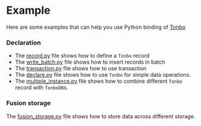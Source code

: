 # Example

Here are some examples that can help you use Python binding of [Tonbo](https://github.com/tonbo-io/tonbo)

### Declaration

- The [record.py](record.py) file shows how to define a `Tonbo` record
- The [write_batch.py](write_batch.py) file shows how to insert records in batch
- The [transaction.py](transaction.py) file shows how to use transaction
- The [declare.py](declare.py) file shows how to use `Tonbo` for simple data operations.
- The [multiple_instance.py](multiple_instance.py) file shows how to combine different `Tonbo` record with `TonboDB`s.

### Fusion storage

The [fusion_storage.py](fusion_storage.py) file shows how to store data across different storage.
